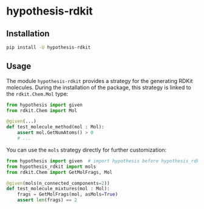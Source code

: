 # hypothesis-rdkit

## Installation

```sh
pip install -U hypothesis-rdkit
```

## Usage

The module ```hypothesis-rdkit``` provides a strategy for the generating RDKit 
molecules. During the installation of the package, this strategy is linked to the 
```rdkit.Chem.Mol``` type:


```python
from hypothesis import given
from rdkit.Chem import Mol

@given(...)
def test_molecule_method(mol : Mol):
    assert mol.GetNumAtoms() > 0
    # ...
```

You can use the ```mols``` strategy directly for further customization:

```python
from hypothesis import given  # import hypothesis before hypothesis_rdkit!
from hypothesis_rdkit import mols
from rdkit.Chem import GetMolFrags, Mol

@given(mols(n_connected_components=2))
def test_molecule_mixtures(mol : Mol):
    frags = GetMolFrags(mol, asMols=True)
    assert len(frags) == 2
```